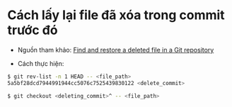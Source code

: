 # Cách lấy lại file đã xóa trong commit trước đó

- Nguồn tham khảo: [Find and restore a deleted file in a Git repository](https://stackoverflow.com/questions/953481/find-and-restore-a-deleted-file-in-a-git-repository)

- Cách thực hiện:

```bash
$ git rev-list -n 1 HEAD -- <file_path>
5a5bf28dcd7944991944cc5076c7525439830122 <delete_commit>

$ git checkout <deleting_commit>^ -- <file_path>
```
